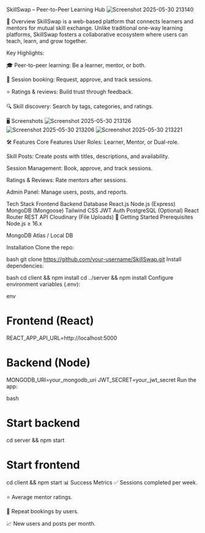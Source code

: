 SkillSwap – Peer-to-Peer Learning Hub
![Screenshot 2025-05-30 213140](https://github.com/user-attachments/assets/307eb6fe-a211-42c4-9547-9a38b843f0ae)


📌 Overview
SkillSwap is a web-based platform that connects learners and mentors for mutual skill exchange. Unlike traditional one-way learning platforms, SkillSwap fosters a collaborative ecosystem where users can teach, learn, and grow together.

Key Highlights:

🎓 Peer-to-peer learning: Be a learner, mentor, or both.

📅 Session booking: Request, approve, and track sessions.

⭐ Ratings & reviews: Build trust through feedback.

🔍 Skill discovery: Search by tags, categories, and ratings.

🖥️ Screenshots
![Screenshot 2025-05-30 213126](https://github.com/user-attachments/assets/b07cf684-5a32-4ea4-8a18-c070ba267ed9)
![Screenshot 2025-05-30 213206](https://github.com/user-attachments/assets/fefe4cd5-bd92-4d18-a4db-2b689c191ee3)
![Screenshot 2025-05-30 213221](https://github.com/user-attachments/assets/da3f47ee-e9b4-4606-a3a2-6e3f59616c72)

🛠️ Features
Core Features
User Roles: Learner, Mentor, or Dual-role.

Skill Posts: Create posts with titles, descriptions, and availability.

Session Management: Book, approve, and track sessions.

Ratings & Reviews: Rate mentors after sessions.

Admin Panel: Manage users, posts, and reports.

Tech Stack
Frontend	Backend	Database
React.js	Node.js (Express)	MongoDB (Mongoose)
Tailwind CSS	JWT Auth	PostgreSQL (Optional)
React Router	REST API	Cloudinary (File Uploads)
🚀 Getting Started
Prerequisites
Node.js ≥ 16.x

MongoDB Atlas / Local DB

Installation
Clone the repo:

bash
git clone https://github.com/your-username/SkillSwap.git 
Install dependencies:

bash
cd client && npm install 
cd ../server && npm install 
Configure environment variables (.env):

env
# Frontend (React) 
REACT_APP_API_URL=http://localhost:5000 

# Backend (Node) 
MONGODB_URI=your_mongodb_uri 
JWT_SECRET=your_jwt_secret 
Run the app:

bash
# Start backend 
cd server && npm start 

# Start frontend 
cd client && npm start 
📊 Success Metrics
✅ Sessions completed per week.

⭐ Average mentor ratings.

🔄 Repeat bookings by users.

📈 New users and posts per month.
